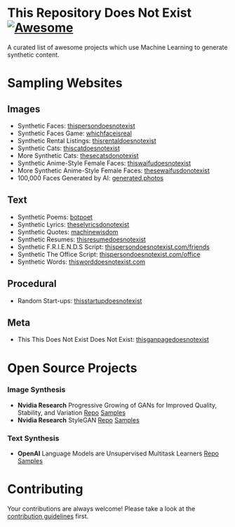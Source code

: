 # This Repository Does Not Exist [![Awesome](https://cdn.rawgit.com/sindresorhus/awesome/d7305f38d29fed78fa85652e3a63e154dd8e8829/media/badge.svg)](https://github.com/sindresorhus/awesome)
A curated list of awesome projects which use Machine Learning to generate synthetic content.

# Sampling Websites

## Images
- Synthetic Faces: [thispersondoesnotexist](http://www.thispersondoesnotexist.com)
- Synthetic Faces Game: [whichfaceisreal](http://www.whichfaceisreal.com/)
- Synthetic Rental Listings: [thisrentaldoesnotexist](https://thisrentaldoesnotexist.com/)
- Synthetic Cats: [thiscatdoesnotexist](https://thiscatdoesnotexist.com/)
- More Synthetic Cats: [thesecatsdonotexist](http://thesecatsdonotexist.com/)
- Synthetic Anime-Style Female Faces: [thiswaifudoesnotexist](http://www.thiswaifudoesnotexist.net/index.html)
- More Synthetic Anime-Style Female Faces: [thesewaifusdonotexist](https://www.obormot.net/demos/these-waifus-do-not-exist-alt)
- 100,000 Faces Generated by AI: [generated.photos](https://generated.photos/)

## Text
- Synthetic Poems: [botpoet](http://botpoet.com/vote/sign-post/)
- Synthetic Lyrics: [theselyricsdonotexist](https://theselyricsdonotexist.com/)
- Synthetic Quotes: [machinewisdom](https://machineswisdom.com/)
- Synthetic Resumes: [thisresumedoesnotexist](https://thisresumedoesnotexist.com/)
- Synthetic F.R.I.E.N.D.S Script: [thispersondoesnotexist.com/friends](https://thispersondoesnotexist.com/friends/)
- Synthetic The Office Script: [thispersondoesnotexist.com/office](https://thispersondoesnotexist.com/office/)
- Synthetic Words: [thisworddoesnotexist.com](https://www.thisworddoesnotexist.com/)


## Procedural
- Random Start-ups: [thisstartupdoesnotexist](https://thisstartupdoesnotexist.com/)

## Meta
- This This Does Not Exist Does Not Exist: [thisganpagedoesnotexist](http://this-gan-page-does-not-exist.herokuapp.com/)


# Open Source Projects
### Image Synthesis
- **Nvidia Research** Progressive Growing of GANs for Improved Quality, Stability, and Variation [Repo](https://github.com/tkarras/progressive_growing_of_gans) [Samples](https://drive.google.com/drive/folders/1j6uZ_a6zci0HyKZdpDq9kSa8VihtEPCp)
- **Nvidia Research** StyleGAN [Repo](https://github.com/NVlabs/stylegan) [Samples](https://drive.google.com/drive/folders/100DJ0QXyG89HZzB4w2Cbyf4xjNK54cQ1)
### Text Synthesis
- **OpenAI** Language Models are Unsupervised Multitask Learners [Repo](https://github.com/openai/gpt-2) [Samples](https://blog.openai.com/better-language-models/)

# Contributing

Your contributions are always welcome! Please take a look at the [contribution guidelines](https://github.com/paubric/awesome-doesnotexist/blob/master/CONTRIBUTING.md) first.
